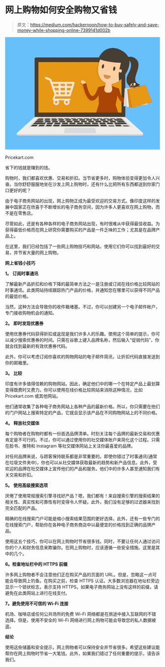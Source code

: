 # 网上购物如何安全购物又省钱

> 原文：<https://medium.com/hackernoon/how-to-buy-safely-and-save-money-while-shopping-online-7399141d002b>

![](img/6f7429b5db77708cb76466bf5e38580f.png)

Pricekart.com

省下的钱就是赚到的钱。

购物时，我们都喜欢优惠、交易和折扣。当节省更多时，购物体验变得更加令人兴奋。当你舒舒服服地坐在沙发上网上购物时，还有什么比把所有东西都送到你家门口更好的呢？

由于电子商务网站的出现，网上购物正成为最受欢迎的交易方式。像印度这样的发展中国家正在欣喜于不断增长的电子商务空间，因为许多人更喜欢在网上购物，而不是在零售店。

尽管如此，还是有各种各样的电子商务网站出现，有时很难从中获得最佳收益。为获得最低价格而在网上研究你需要购买的产品是一件乏味的工作；尤其是在品牌产品上。

在这里，我们已经包括了一些网上购物技巧和网站，使用它们你可以找到最好的交易，并节省大量的网上购物。

**网上省钱小技巧**

**1。** **订阅时事通讯**

了解最新产品折扣和价格下降的最简单方法之一是注册或订阅在线价格比较网站的时事通讯。此类网站持续跟踪热门产品的价格，并通知您在哪里可以获得不同产品的最低价格。

当然，这种方法会导致你的收件箱堵塞。不过，你可以创建另一个电子邮件帐户，专门接收购物机会的通知。

**2。** **即时发现优惠券**

使用优惠券代码获得折扣或返现是我们许多人的乐趣。使用这个简单的提示，你可以减少搜索优惠券的时间。只需在谷歌上键入品牌名称，然后输入“促销代码”，你就会找到最新的有效优惠券代码。

此外，你可以考虑订阅你喜欢的购物网站的电子邮件简讯，让折扣代码直接发送到你的邮箱里。

**3。** **比较**

印度有许多值得信赖的购物网站。因此，确定他们中的哪一个在特定产品上最划算变得既费时又费力。你可以使用在线价格比较网站来消除这种情况，比如 Pricekart.com 或其他网站。

他们通常收集了各种电子商务网站上各种产品的最新价格。所以，你只需要在他们的门户网站上搜索特定的产品，它就会显示该产品在不同购物网站上的不同价格。

**4。** **释放社交媒体**

每个购物者在购物时都有一份首选品牌清单。时刻关注每个品牌的最新交易和优惠肯定是不可行的。不过，你可以通过使用你的社交媒体账户来简化这个过程。只需在脸书、推特和 Instagram 等社交媒体网站上关注你最喜爱的品牌。

对任何品牌来说，与顾客保持联系都是非常重要的。即使你错过了时事通讯(通常在垃圾文件夹中)，你也可以从社交媒体获取最新的趋势和新产品信息。此外，受欢迎的品牌在社交媒体上宣传他们的产品和服务。他们中的许多人甚至通知我们有关交易和折扣。

**5。** **使用高级搜索选项**

厌倦了使用常规搜索引擎寻找好产品？嗯，我们都有！来自搜索引擎的搜索结果的相关性、真实性和可靠性有时变得令人怀疑。此外，我们没有足够的过滤器来找到完全匹配的产品。

精确的在线搜索门户可能是缩小搜索结果范围的更好选择。此外，还有一些专门的在线搜索门户，帮助你在各种电子商务商店中以最便宜的价格找到正确的品牌产品。

使用这五个技巧，你可以在网上购物时节省很多钱。同时，不要让任何人通过访问你的个人和财务信息来欺骗你。在网上购物时，应该遵循一些安全措施。这里是其中的几个。

**6。检查地址栏中的 HTTPS 前缀**

许多网上购物者不会注意他们正在购买产品的页面的 URL。但是，忽略这一点可能会导致网上钓鱼。在购买之前，检查 HTTPS 认证。大多数浏览器在地址栏旁边显示一个锁状标志，表示支持 HTTPS。如果电子商务网站上没有这样的前缀，请避免在此类网站上进行在线支付。

**7。避免使用不可信的 Wi-Fi 连接**

机场、咖啡店或任何公共场所的免费 Wi-Fi 网络都是在旅途中接入互联网的不错选择。但是，使用不安全的 Wi-Fi 网络进行网上购物可能会导致您的私人数据被盗。

**结论**

使用这些储蓄和安全提示，网上购物者可以保持安全并节省很多。希望这些建议能帮你在网上购物时节省一大笔钱。此外，如果我们错过了任何重要的提示，请告诉我们。